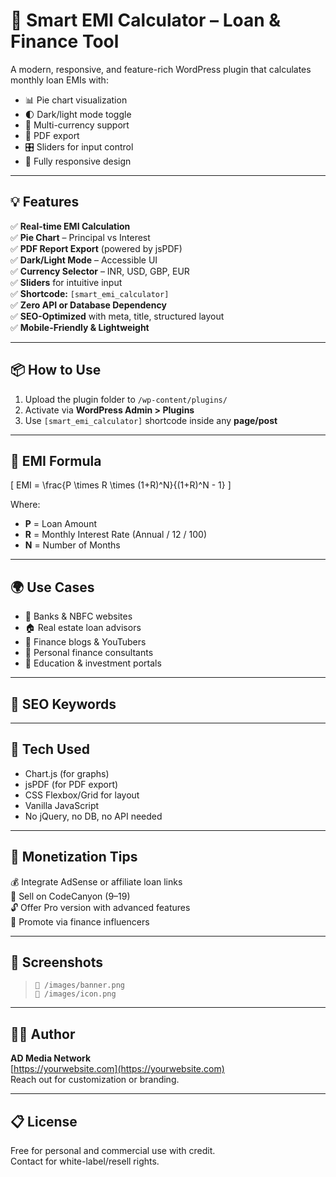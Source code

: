 # 🔌 Smart EMI Calculator – Loan & Finance Tool

A modern, responsive, and feature-rich WordPress plugin that calculates monthly loan EMIs with:
- 📊 Pie chart visualization
- 🌓 Dark/light mode toggle
- 💱 Multi-currency support
- 📄 PDF export
- 🎛️ Sliders for input control
- 📱 Fully responsive design

---

## 💡 Features

✅ **Real-time EMI Calculation**  
✅ **Pie Chart** – Principal vs Interest  
✅ **PDF Report Export** (powered by jsPDF)  
✅ **Dark/Light Mode** – Accessible UI  
✅ **Currency Selector** – INR, USD, GBP, EUR  
✅ **Sliders** for intuitive input  
✅ **Shortcode:** `[smart_emi_calculator]`  
✅ **Zero API or Database Dependency**  
✅ **SEO-Optimized** with meta, title, structured layout  
✅ **Mobile-Friendly & Lightweight**

---

## 📦 How to Use

1. Upload the plugin folder to `/wp-content/plugins/`
2. Activate via **WordPress Admin > Plugins**
3. Use `[smart_emi_calculator]` shortcode inside any **page/post**

---

## 🧮 EMI Formula

\[
EMI = \frac{P \times R \times (1+R)^N}{(1+R)^N - 1}
\]

Where:  
- **P** = Loan Amount  
- **R** = Monthly Interest Rate (Annual / 12 / 100)  
- **N** = Number of Months

---

## 🌍 Use Cases

- 🔐 Banks & NBFC websites  
- 🏠 Real estate loan advisors  
- 🧾 Finance blogs & YouTubers  
- 💸 Personal finance consultants  
- 🔢 Education & investment portals

---

## 🧲 SEO Keywords


---

## 🧪 Tech Used

- Chart.js (for graphs)  
- jsPDF (for PDF export)  
- CSS Flexbox/Grid for layout  
- Vanilla JavaScript  
- No jQuery, no DB, no API needed

---

## 🎯 Monetization Tips

💰 Integrate AdSense or affiliate loan links  
🛒 Sell on CodeCanyon ($9–$19)  
🔓 Offer Pro version with advanced features  
📢 Promote via finance influencers

---

## 📸 Screenshots

> `📂 /images/banner.png`  
> `📂 /images/icon.png`  

---

## 👨‍💻 Author

**AD Media Network**  
[https://yourwebsite.com](https://yourwebsite.com)  
Reach out for customization or branding.

---

## 📋 License

Free for personal and commercial use with credit.  
Contact for white-label/resell rights.

